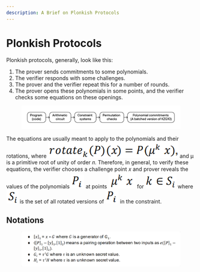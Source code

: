 ```yaml
---
description: A Brief on Plonkish Protocols
---
```


# Plonkish Protocols

Plonkish protocols, generally, look like this:

1. The prover sends commitments to some polynomials.
2. The verifier responds with some challenges.
3. The prover and the verifier repeat this for a number of rounds.
4. The prover opens these polynomials in some points, and the verifier checks some equations on these openings.

<figure><img src="../../.gitbook/assets/SHplonk.png" alt=""><figcaption></figcaption></figure>

The equations are usually meant to apply to the polynomials and their rotations, where <img src="../../.gitbook/assets/image (14).png" alt="" data-size="line"> and μ is a primitive root of unity of order 𝑛. Therefore, in general, to verify these equations, the verifier chooses a challenge point 𝑥 and prover reveals the values of the polynomials <img src="../../.gitbook/assets/image (46).png" alt="" data-size="line"> at points <img src="../../.gitbook/assets/image (42).png" alt="" data-size="line"> for <img src="../../.gitbook/assets/image (10).png" alt="" data-size="line"> where <img src="../../.gitbook/assets/image (7).png" alt="" data-size="line"> is the set of all rotated versions of <img src="../../.gitbook/assets/image (46).png" alt="" data-size="line"> in the constraint.

## Notations

<figure><img src="../../.gitbook/assets/shplonk-notation.png" alt=""><figcaption></figcaption></figure>
